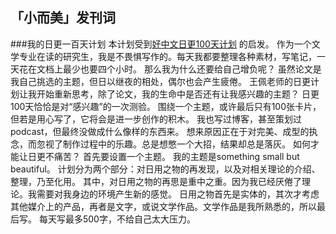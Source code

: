 ## 「小而美」发刊词
###我的日更一百天计划
本计划受到[好中文日更100天计划](https://haozhongwen.com/post/2020-10-16-daily-updating-in-100days/) 的启发。
作为一个文学专业在读的研究生，我是不畏惧写作的。每天我都要整理各种素材，写笔记，一天花在文档上最少也要四个小时。
那么我为什么还要给自己增负呢？
虽然论文是我自己挑选的主题，但日以继夜的相处，偶尔也会产生疲倦。
王佩老师的日更计划让我开始重新思考，除了论文，我的生命中是否还有让我感兴趣的主题？
日更100天恰恰是对“感兴趣”的一次测验。
围绕一个主题，或许最后只有100张卡片，但若是用心写了，它将会是进一步创作的积木。
我也写过博客，甚至策划过podcast，但最终没做成什么像样的东西来。
想来原因正在于对完美、成型的执念，而忽视了制作过程中的乐趣。总是想憋一个大招，结果却总是落灰。
如何才能让日更不痛苦？
首先要设置一个主题。
我的主题是something small but beautiful。
计划分为两个部分：对日用之物的再发现，以及对相关理论的介绍、整理，乃至化用。
其中，对日用之物的再思是重中之重。因为我已经厌倦了理论。我需要对我身边的环境产生新的感觉。
日用之物首先是实体的，其次才考虑其他媒介上的产品，再者是文字，或说文学作品。文学作品是我所熟悉的，所以最后写。
每天写最多500字，不给自己太大压力。


